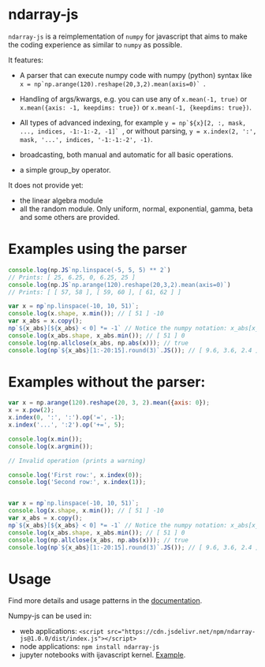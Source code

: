 # ndarray-js

`ndarray-js` is a reimplementation of `numpy` for javascript that aims to make the coding experience as similar to `numpy` as possible.

It features:

 - A parser that can execute numpy code with numpy (python) syntax like ```x = np`np.arange(120).reshape(20,3,2).mean(axis=0)` ```.
 - Handling of args/kwargs, e.g. you can use any of `x.mean(-1, true)` or `x.mean({axis: -1, keepdims: true})` or `x.mean(-1, {keepdims: true})`.

 - All types of advanced indexing, for example ```y = np`${x}[2, :, mask, ..., indices, -1:-1:-2, -1]` ```, or without parsing, `y = x.index(2, ':', mask, '...', indices, '-1:-1:-2', -1)`.
 - broadcasting, both manual and automatic for all basic operations.

 - a simple group_by operator.

It does not provide yet:
 - the linear algebra module
 - all the random module. Only uniform, normal, exponential, gamma, beta and some others are provided.


# Examples using the parser

```js
console.log(np.JS`np.linspace(-5, 5, 5) ** 2`)
// Prints: [ 25, 6.25, 0, 6.25, 25 ]
console.log(np.JS`np.arange(120).reshape(20,3,2).mean(axis=0)`)
// Prints: [ [ 57, 58 ], [ 59, 60 ], [ 61, 62 ] ]

var x = np`np.linspace(-10, 10, 51)`;
console.log(x.shape, x.min()); // [ 51 ] -10
var x_abs = x.copy();
np`${x_abs}[${x_abs} < 0] *= -1` // Notice the numpy notation: x_abs[x_abs < 0] *= -1
console.log(x_abs.shape, x_abs.min()); // [ 51 ] 0
console.log(np.allclose(x_abs, np.abs(x))); // true
console.log(np`${x_abs}[1:-20:15].round(3)`.JS()); // [ 9.6, 3.6, 2.4 ]
```

# Examples without the parser:

```js
var x = np.arange(120).reshape(20, 3, 2).mean({axis: 0});
x = x.pow(2);
x.index(0, ':', ':').op('=', -1);
x.index('...', ':2').op('+=', 5);

console.log(x.min());
console.log(x.argmin());

// Invalid operation (prints a warning)

console.log('First row:', x.index(0));
console.log('Second row:', x.index(1));


var x = np`np.linspace(-10, 10, 51)`;
console.log(x.shape, x.min()); // [ 51 ] -10
var x_abs = x.copy();
np`${x_abs}[${x_abs} < 0] *= -1` // Notice the numpy notation: x_abs[x_abs < 0] *= -1
console.log(x_abs.shape, x_abs.min()); // [ 51 ] 0
console.log(np.allclose(x_abs, np.abs(x))); // true
console.log(np`${x_abs}[1:-20:15].round(3)`.JS()); // [ 9.6, 3.6, 2.4 ]
```


# Usage

Find more details and usage patterns in the [documentation](https://caph1993.github.io/numpy-js/).

Numpy-js can be used in:

- web applications: `<script src="https://cdn.jsdelivr.net/npm/ndarray-js@1.0.0/dist/index.js"></script>`
- node applications: `npm install ndarray-js`
- jupyter notebooks with ijavascript kernel. [Example](https://github.com/caph1993/numpy-js/blob/main/notebooks/normal-scatter.ipynb).


<!-- As of October 2023, the library is under development and testing. -->

